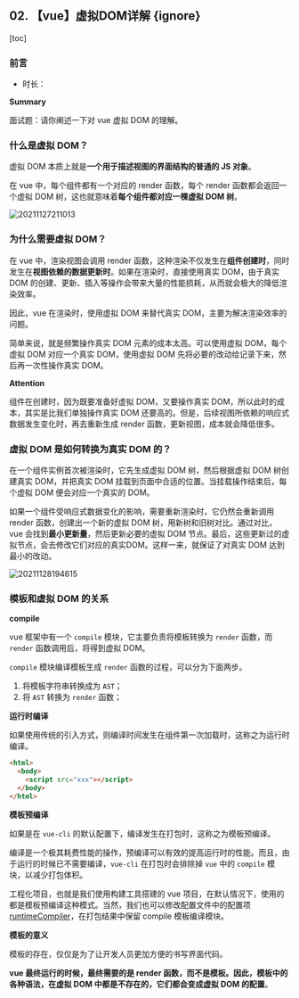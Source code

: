 ## 02. 【vue】虚拟DOM详解 {ignore}

[toc]

### 前言

- 时长：

**Summary**

面试题：请你阐述一下对 vue 虚拟 DOM 的理解。

### 什么是虚拟 DOM？

虚拟 DOM 本质上就是**一个用于描述视图的界面结构的普通的 JS 对象**。

在 vue 中，每个组件都有一个对应的 render 函数，每个 render 函数都会返回一个虚拟 DOM 树，这也就意味着**每个组件都对应一棵虚拟 DOM 树**。

![20211127211013](https://cdn.jsdelivr.net/gh/123taojiale/dahuyou_picture@main/blogs/20211127211013.png)

### 为什么需要虚拟 DOM？

在 vue 中，渲染视图会调用 render 函数，这种渲染不仅发生在**组件创建时**，同时发生在**视图依赖的数据更新时**。如果在渲染时，直接使用真实 DOM，由于真实 DOM 的创建、更新、插入等操作会带来大量的性能损耗，从而就会极大的降低渲染效率。

因此，vue 在渲染时，使用虚拟 DOM 来替代真实 DOM，主要为解决渲染效率的问题。

简单来说，就是频繁操作真实 DOM 元素的成本太高。可以使用虚拟 DOM，每个虚拟 DOM 对应一个真实 DOM，使用虚拟 DOM 先将必要的改动给记录下来，然后再一次性操作真实 DOM。

**Attention**

组件在创建时，因为既要准备好虚拟 DOM，又要操作真实 DOM，所以此时的成本，其实是比我们单独操作真实 DOM 还要高的。但是，后续视图所依赖的响应式数据发生变化时，再去重新生成 render 函数，更新视图，成本就会降低很多。

### 虚拟 DOM 是如何转换为真实 DOM 的？

在一个组件实例首次被渲染时，它先生成虚拟 DOM 树，然后根据虚拟 DOM 树创建真实 DOM，并把真实 DOM 挂载到页面中合适的位置。当挂载操作结束后，每个虚拟 DOM 便会对应一个真实的 DOM。

如果一个组件受响应式数据变化的影响，需要重新渲染时，它仍然会重新调用 render 函数，创建出一个新的虚拟 DOM 树，用新树和旧树对比。通过对比，vue 会找到**最小更新量**，然后更新必要的虚拟 DOM 节点。最后，这些更新过的虚拟节点，会去修改它们对应的真实DOM。这样一来，就保证了对真实 DOM 达到最小的改动。

![20211128194615](https://cdn.jsdelivr.net/gh/123taojiale/dahuyou_picture@main/blogs/20211128194615.png)

### 模板和虚拟 DOM 的关系

**compile**

vue 框架中有一个 `compile` 模块，它主要负责将模板转换为 `render` 函数，而 `render` 函数调用后，将得到虚拟 DOM。

`compile` 模块编译模板生成 `render` 函数的过程，可以分为下面两步。

1. 将模板字符串转换成为 `AST`；
2. 将 `AST` 转换为 `render` 函数；

**运行时编译**

如果使用传统的引入方式，则编译时间发生在组件第一次加载时，这称之为运行时编译。

```html
<html>
  <body>
    <script src="xxx"></script>
  </body>
</html>
```

**模板预编译**

如果是在 `vue-cli` 的默认配置下，编译发生在打包时，这称之为模板预编译。

编译是一个极其耗费性能的操作，预编译可以有效的提高运行时的性能。而且，由于运行的时候已不需要编译，`vue-cli` 在打包时会排除掉 `vue` 中的 `compile` 模块，以减少打包体积。

工程化项目，也就是我们使用构建工具搭建的 vue 项目，在默认情况下，使用的都是模板预编译这种模式。当然，我们也可以修改配置文件中的配置项 [runtimeCompiler](https://cli.vuejs.org/zh/config/#runtimecompiler)，在打包结果中保留 compile 模板编译模块。

**模板的意义**

模板的存在，仅仅是为了让开发人员更加方便的书写界面代码。

**vue 最终运行的时候，最终需要的是 render 函数，而不是模板。因此，模板中的各种语法，在虚拟 DOM 中都是不存在的，它们都会变成虚拟 DOM 的配置**。

